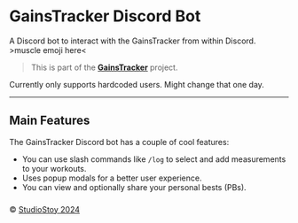 # GainsTracker Discord Bot

A Discord bot to interact with the GainsTracker from within Discord. >muscle emoji here< 

> This is part of the [**GainsTracker**](https://github.com/StudioStoy/GainsTracker) project.

Currently only supports hardcoded users. Might change that one day.
___

## Main Features
The GainsTracker Discord bot has a couple of cool features:
- You can use slash commands like `/log` to select and add measurements to your workouts.
- Uses popup modals for a better user experience. 
- You can view and optionally share your personal bests (PBs).

###

© [StudioStoy 2024](https://studiostoy.nl)
